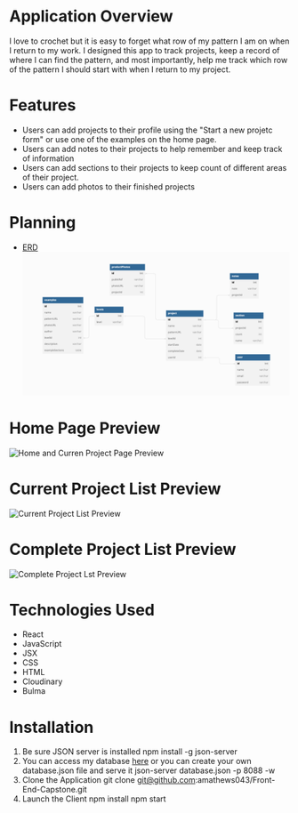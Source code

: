 # Application Overview 
I love to crochet but it is easy to forget what row of my pattern I am on when I return to my work. I designed this app to track projects, keep a record of where I can find the pattern, and most importantly, help me track which row of the pattern I should start with when I return to my project. 

# Features 
* Users can add projects to their profile using the "Start a new projetc form" or use one of the examples on the home page. 
* Users can add notes to their projects to help remember and keep track of information 
* Users can add sections to their projects to keep count of different areas of their project. 
* Users can add photos to their finished projects 

# Planning 
* [ERD](https://dbdiagram.io/d/64090011296d97641d867efb)
![ERD](images/ERD.png)

# Home Page Preview 
![Home and Curren Project Page Preview](images/HomeAndProject.gif)

# Current Project List Preview
![Current Project List Preview](images/CurrentProjectList.gif)

# Complete Project List Preview
![Complete Project Lst Preview](images/CompleteProjectList.gif)

# Technologies Used 
* React 
* JavaScript 
* JSX 
* CSS 
* HTML 
* Cloudinary 
* Bulma 

# Installation 
 1. Be sure JSON server is installed 
    npm install -g json-server
2. You can access my database [here](https://github.com/amathews043/Front-End-Capstone-API) or you can create your own database.json file and serve it 
    json-server database.json -p 8088 -w
3. Clone the Application 
    git clone git@github.com:amathews043/Front-End-Capstone.git
4. Launch the Client 
    npm install 
    npm start